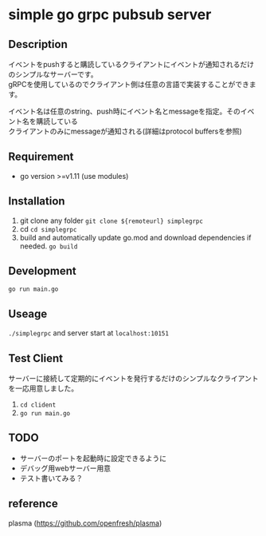 # simple go grpc pubsub server

## Description
イベントをpushすると購読しているクライアントにイベントが通知されるだけのシンプルなサーバーです。  
gRPCを使用しているのでクライアント側は任意の言語で実装することができます。  

イベント名は任意のstring、push時にイベント名とmessageを指定。そのイベント名を購読している  
クライアントのみにmessageが通知される(詳細はprotocol buffersを参照)


## Requirement
- go version >=v1.11 (use modules)


## Installation
1. git clone any folder
`git clone ${remoteurl} simplegrpc`
2. cd
`cd simplegrpc`
3. build and automatically update go.mod and download dependencies if needed. 
`go build`

## Development
`go run main.go`

## Useage
`./simplegrpc` and server start at `localhost:10151`

## Test Client
サーバーに接続して定期的にイベントを発行するだけのシンプルなクライアントを一応用意しました。  

1. `cd clident`
2. `go run main.go`

## TODO
- サーバーのポートを起動時に設定できるように
- デバッグ用webサーバー用意
- テスト書いてみる？

## reference
plasma (https://github.com/openfresh/plasma)
